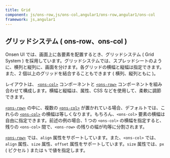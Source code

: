 ```yaml
---
title: Grid
component: js/ons-row,js/ons-col,angular1/ons-row,angular1/ons-col
framework: js,angular1
---
```


## グリッドシステム ( ons-row、ons-col )

Onsen UI では、画面上に各要素を配置するとき、グリッドシステム ( Grid System ) を採用しています。グリッドシステムでは、スプレッドシートのように、横列と縦列に、画面を分けます。各グリッドの横幅と縦幅は指定できます。
また、2 個以上のグリッドを結合することもできます ( 横列、縦列ともに )。

レイアウトは、 [`<ons-col>`](/v2/docs/js/ons-col.html) コンポーネントと [`<ons-row>`](/v2/docs/js/ons-row.html) コンポーネントを組み合わせて構成します。横幅と縦幅は、属性、CSS などを使用して、柔軟に調節できます。

[`<ons-row>`](/v2/docs/js/ons-row.html) の中に、複数の [`<ons-col>`](/v2/docs/js/ons-col.html) が置かれている場合、デフォルトでは、これらの [`<ons-col>`](/v2/docs/js/ons-col.html) の横幅は等しくなります。もちろん、`<ons-col>` 要素の横幅は自由に指定できます。前述の例の場合、1 つの `<ons-col>` の横幅を指定すると、残りの `<ons-col>` 間で、`<ons-row>` の残りの幅が均等に分割されます。

[`<ons-row>`](/v2/docs/js/ons-row.html) では、`align` 属性をサポートしています。また、`<ons-col>` では、`align` 属性、`size` 属性、`offset` 属性をサポートしています。`size` 属性では、`px` ( ピクセル ) または `%` で値を指定します。

